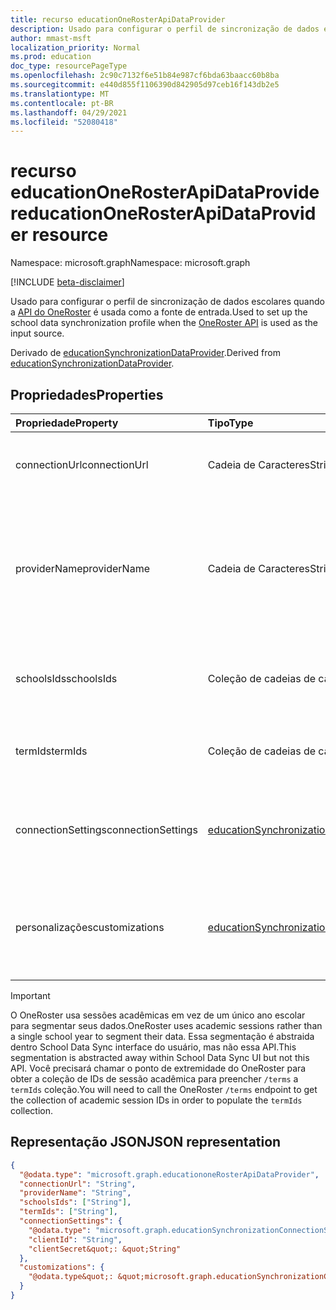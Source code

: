 ```yaml
---
title: recurso educationOneRosterApiDataProvider
description: Usado para configurar o perfil de sincronização de dados escolares quando a API do OneRoster é usada como a fonte de entrada.
author: mmast-msft
localization_priority: Normal
ms.prod: education
doc_type: resourcePageType
ms.openlocfilehash: 2c90c7132f6e51b84e987cf6bda63baacc60b8ba
ms.sourcegitcommit: e440d855f1106390d842905d97ceb16f143db2e5
ms.translationtype: MT
ms.contentlocale: pt-BR
ms.lasthandoff: 04/29/2021
ms.locfileid: "52080418"
---
```

# <a name="educationonerosterapidataprovider-resource"></a><span data-ttu-id="7c69c-103">recurso educationOneRosterApiDataProvider</span><span class="sxs-lookup"><span data-stu-id="7c69c-103">educationOneRosterApiDataProvider resource</span></span>

<span data-ttu-id="7c69c-104">Namespace: microsoft.graph</span><span class="sxs-lookup"><span data-stu-id="7c69c-104">Namespace: microsoft.graph</span></span>

[!INCLUDE [beta-disclaimer](../../includes/beta-disclaimer.md)]

<span data-ttu-id="7c69c-105">Usado para configurar o perfil de sincronização de dados escolares quando a [API do OneRoster](https://www.imsglobal.org/activity/onerosterlis) é usada como a fonte de entrada.</span><span class="sxs-lookup"><span data-stu-id="7c69c-105">Used to set up the school data synchronization profile when the [OneRoster API](https://www.imsglobal.org/activity/onerosterlis) is used as the input source.</span></span>

<span data-ttu-id="7c69c-106">Derivado de [educationSynchronizationDataProvider](educationsynchronizationdataprovider.md).</span><span class="sxs-lookup"><span data-stu-id="7c69c-106">Derived from [educationSynchronizationDataProvider](educationsynchronizationdataprovider.md).</span></span>

## <a name="properties"></a><span data-ttu-id="7c69c-107">Propriedades</span><span class="sxs-lookup"><span data-stu-id="7c69c-107">Properties</span></span>

| <span data-ttu-id="7c69c-108">Propriedade</span><span class="sxs-lookup"><span data-stu-id="7c69c-108">Property</span></span>           | <span data-ttu-id="7c69c-109">Tipo</span><span class="sxs-lookup"><span data-stu-id="7c69c-109">Type</span></span>                                         | <span data-ttu-id="7c69c-110">Descrição</span><span class="sxs-lookup"><span data-stu-id="7c69c-110">Description</span></span>                                                                                           |
| :----------------- | :------------------------------------------- | :---------------------------------------------------------------------------------------------------- |
| <span data-ttu-id="7c69c-111">connectionUrl</span><span class="sxs-lookup"><span data-stu-id="7c69c-111">connectionUrl</span></span>      | <span data-ttu-id="7c69c-112">Cadeia de Caracteres</span><span class="sxs-lookup"><span data-stu-id="7c69c-112">String</span></span>                                       | <span data-ttu-id="7c69c-113">A URL da conexão com a instância do OneRoster.</span><span class="sxs-lookup"><span data-stu-id="7c69c-113">The connection URL to the OneRoster instance.</span></span>                                                         |
| <span data-ttu-id="7c69c-114">providerName</span><span class="sxs-lookup"><span data-stu-id="7c69c-114">providerName</span></span>       | <span data-ttu-id="7c69c-115">Cadeia de Caracteres</span><span class="sxs-lookup"><span data-stu-id="7c69c-115">String</span></span>                                       | <span data-ttu-id="7c69c-116">O nome do Provedor de Serviços do OneRoster conforme definido pela [especificação do OneRoster][oneroster].</span><span class="sxs-lookup"><span data-stu-id="7c69c-116">The OneRoster Service Provider name as defined by the [OneRoster specification][oneroster].</span></span>           |
| <span data-ttu-id="7c69c-117">schoolsIds</span><span class="sxs-lookup"><span data-stu-id="7c69c-117">schoolsIds</span></span>         | <span data-ttu-id="7c69c-118">Coleção de cadeias de caracteres</span><span class="sxs-lookup"><span data-stu-id="7c69c-118">String collection</span></span>                            | <span data-ttu-id="7c69c-119">A lista de [Escola/Organização a][orgs] `sourcedId` ser sincronizada.</span><span class="sxs-lookup"><span data-stu-id="7c69c-119">The list of [School/Org][orgs] `sourcedId` to sync.</span></span>                                                   |
| <span data-ttu-id="7c69c-120">termIds</span><span class="sxs-lookup"><span data-stu-id="7c69c-120">termIds</span></span>            | <span data-ttu-id="7c69c-121">Coleção de cadeias de caracteres</span><span class="sxs-lookup"><span data-stu-id="7c69c-121">String collection</span></span>                            | <span data-ttu-id="7c69c-122">A lista de [sessões acadêmicas][terms] a sincronizar.</span><span class="sxs-lookup"><span data-stu-id="7c69c-122">The list of [academic sessions][terms] to sync.</span></span>                                                       |
| <span data-ttu-id="7c69c-123">connectionSettings</span><span class="sxs-lookup"><span data-stu-id="7c69c-123">connectionSettings</span></span> | <span data-ttu-id="7c69c-124">[educationSynchronizationConnectionSettings]</span><span class="sxs-lookup"><span data-stu-id="7c69c-124">[educationSynchronizationConnectionSettings]</span></span> | <span data-ttu-id="7c69c-125">As [configurações OAuth 1.0][onerosteroauth1] ou [OAuth 2.0][onerosteroauth2] para a instância do OneRoster.</span><span class="sxs-lookup"><span data-stu-id="7c69c-125">The [OAuth 1.0][onerosteroauth1] or [OAuth 2.0][onerosteroauth2] settings for the OneRoster instance.</span></span> |
| <span data-ttu-id="7c69c-126">personalizações</span><span class="sxs-lookup"><span data-stu-id="7c69c-126">customizations</span></span>     | <span data-ttu-id="7c69c-127">[educationSynchronizationCustomizations]</span><span class="sxs-lookup"><span data-stu-id="7c69c-127">[educationSynchronizationCustomizations]</span></span>    | <span data-ttu-id="7c69c-128">Personalização opcional a ser aplicada ao perfil de sincronização.</span><span class="sxs-lookup"><span data-stu-id="7c69c-128">Optional customization to be applied to the synchronization profile.</span></span>                                  |

> [!IMPORTANT]
> <span data-ttu-id="7c69c-129">O OneRoster usa sessões acadêmicas em vez de um único ano escolar para segmentar seus dados.</span><span class="sxs-lookup"><span data-stu-id="7c69c-129">OneRoster uses academic sessions rather than a single school year to segment their data.</span></span> <span data-ttu-id="7c69c-130">Essa segmentação é abstraida dentro School Data Sync interface do usuário, mas não essa API.</span><span class="sxs-lookup"><span data-stu-id="7c69c-130">This segmentation is abstracted away within School Data Sync UI but not this API.</span></span> <span data-ttu-id="7c69c-131">Você precisará chamar o ponto de extremidade do OneRoster para obter a coleção de IDs de sessão acadêmica para preencher `/terms` a `termIds` coleção.</span><span class="sxs-lookup"><span data-stu-id="7c69c-131">You will need to call the OneRoster `/terms` endpoint to get the collection of academic session IDs in order to populate the `termIds` collection.</span></span>

[educationSynchronizationConnectionSettings]: educationsynchronizationconnectionsettings.md
[educationsynchronizationcustomizations]: educationsynchronizationcustomizations.md
[oneroster]: https://www.imsglobal.org/oneroster-v11-final-best-practice-and-implementation-guide#AppA
[onerosteroauth2]: educationsynchronizationoauth2clientcredentialsconnectionsettings.md
[onerosteroauth1]: educationsynchronizationoauth1connectionsettings.md
[terms]: https://www.imsglobal.org/oneroster-v11-final-specification#_Toc480452034
[orgs]: https://www.imsglobal.org/oneroster-v11-final-specification#_Toc480452016

## <a name="json-representation"></a><span data-ttu-id="7c69c-134">Representação JSON</span><span class="sxs-lookup"><span data-stu-id="7c69c-134">JSON representation</span></span>

<!-- {
  "blockType": "resource",
  "optionalProperties": [

  ],
  "@odata.type&quot;: &quot;microsoft.graph.educationoneRosterApiDataProvider"
}-->

```json
{
  "@odata.type": "microsoft.graph.educationoneRosterApiDataProvider",
  "connectionUrl": "String",
  "providerName": "String",
  "schoolsIds": ["String"],
  "termIds": ["String"],
  "connectionSettings": {
    "@odata.type": "microsoft.graph.educationSynchronizationConnectionSettings",
    "clientId": "String",
    "clientSecret&quot;: &quot;String"
  },
  "customizations": {
    "@odata.type&quot;: &quot;microsoft.graph.educationSynchronizationCustomizations"
  }
}
```

<!-- uuid: 16cd6b66-4b1a-43a1-adaf-3a886856ed98
2020-05-06 14:57:30 UTC -->
<!-- {
  "type": "#page.annotation",
  "description": "educationOneRosterApiDataProvider resource",
  "keywords": "",
  "section": "documentation",
  "tocPath": "",
  "suppressions": [
      "Error: microsoft.graph.educationoneRosterApiDataProvider/connectionSettings:\r\n      Referenced type microsoft.graph.educationSynchronizationConnectionSettings is not defined in the doc set! Potential suggestion: microsoft.graph.ediscovery.settings"
  ]
}-->


